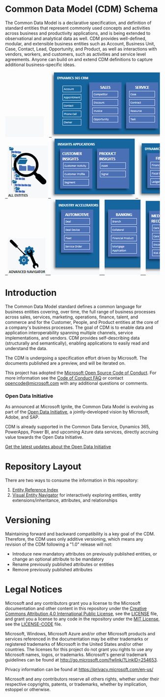 # Common Data Model (CDM) Schema

The Common Data Model is a declarative specification, and definition of standard entities that represent commonly used concepts and activities across business and productivity applications, and is being extended to observational and analytical data as well. CDM provides well-defined, modular, and extensible business entities such as Account, Business Unit, Case, Contact, Lead, Opportunity, and Product, as well as interactions with vendors, workers, and customers, such as activities and service level agreements. Anyone can build on and extend CDM definitions to capture additional business-specific ideas.

<pre>
<img src="docs/blank.png"/>  <a href="https://microsoft.github.io/CDM/SchemaViz.html?initialManifest=manifests/dynamicsCRM.manifest.cdm.json&simpleChrome=true"> <img src="docs/dyn-static.PNG"/> </a>
<a href="https://microsoft.github.io/CDM/SchemaViz.html?initialManifest=standards.manifest.cdm.json&simpleChrome=true"> <img src="docs/all-entities-small.PNG"/></a><a href="https://microsoft.github.io/CDM/SchemaViz.html?initialManifest=manifests/insightsApplications.manifest.cdm.json&simpleChrome=true"> <img src="docs/insights-static.PNG"/></a><a href="https://microsoft.github.io/CDM/SchemaViz.html?initialManifest=manifests/financeAndOperations.manifest.cdm.json&simpleChrome=true"> <img src="docs/f-and-o-static.PNG"/> </a>
<a href="https://microsoft.github.io/CDM/SchemaViz.html?"> <img src="docs/advanced-small.PNG"/> </a><a href="https://microsoft.github.io/CDM/SchemaViz.html?initialManifest=manifests/automotiveAccelerator.manifest.cdm.json&simpleChrome=true"> <img src="docs/auto-accel-static.png"/> </a><a href="https://microsoft.github.io/CDM/SchemaViz.html?initialManifest=manifests/bankingAccelerator.manifest.cdm.json&simpleChrome=true"> <img src="docs/banking-accel-static.png"/> </a><a href="https://microsoft.github.io/CDM/SchemaViz.html?initialManifest=manifests/electronicMedicalRecordsAccelerator.manifest.cdm.json&simpleChrome=true"> <img src="docs/medical-accel-static.png"/> </a><a href="https://microsoft.github.io/CDM/SchemaViz.html?initialManifest=manifests/higherEducationAccelerator.manifest.cdm.json&simpleChrome=true"> <img src="docs/higher-ed-accel-static.png"/> </a><a href="https://microsoft.github.io/CDM/SchemaViz.html?initialManifest=manifests/nonProfitAccelerator.manifest.cdm.json&simpleChrome=true"> <img src="docs/non-prof-accel-static.png"/> </a>
</pre>

# Introduction

The Common Data Model standard defines a common language for business entities covering, over time, the full range of business processes across sales, services, marketing, operations, finance, talent, and commerce and for the Customer, People, and Product entities at the core of a company's business processes. The goal of CDM is to enable data and application interoperability spanning multiple channels, service implementations, and vendors. CDM provides self-describing data (structurally and semantically), enabling applications to easily read and understand the data.

The CDM is undergoing a specification effort driven by Microsoft. The documents published are a preview, and will be iterated on.

This project has adopted the [Microsoft Open Source Code of Conduct](https://opensource.microsoft.com/codeofconduct/).
For more information see the [Code of Conduct FAQ](https://opensource.microsoft.com/codeofconduct/faq/) or
contact [opencode@microsoft.com](mailto:opencode@microsoft.com) with any additional questions or comments.

### Open Data Initiative

As announced at Microsoft Ignite, the Common Data Model is evolving as part of the [Open Data Initiative](https://www.microsoft.com/en-us/open-data-initiative), a jointly-developed vision by Microsoft, Adobe, and SAP.

CDM is already supported in the Common Data Service, Dynamics 365, PowerApps, Power BI, and upcoming Azure data services, directly accruing value towards the Open Data Initiative. 

[Get the latest updates about the Open Data Initiative](https://info.microsoft.com/Open-Data-Initiative.html)

# Repository Layout

There are two ways to consume the information in this repository:

1. [Entity Reference Index](schemaDocuments#directory-of-cdm-entities)
2. [Visual Entity Navigator](https://microsoft.github.io/CDM/) for interactively exploring entities, entity extensions/inheritance, attributes, and relationships

# Versioning

Maintaining forward and backward compatibility is a key goal of the CDM. Therefore, the CDM uses only additive versioning, which means any revision of the CDM following a "1.0" release will not:

* Introduce new mandatory attributes on previously published entities, or change an optional attribute to be mandatory
* Rename previously published attributes or entities
* Remove previously published attributes

# Legal Notices

Microsoft and any contributors grant you a license to the Microsoft documentation and other content
in this repository under the [Creative Commons Attribution 4.0 International Public License](https://creativecommons.org/licenses/by/4.0/legalcode),
see the [LICENSE](LICENSE) file, and grant you a license to any code in the repository under the [MIT License](https://opensource.org/licenses/MIT), see the
[LICENSE-CODE](LICENSE-CODE) file.

Microsoft, Windows, Microsoft Azure and/or other Microsoft products and services referenced in the documentation
may be either trademarks or registered trademarks of Microsoft in the United States and/or other countries.
The licenses for this project do not grant you rights to use any Microsoft names, logos, or trademarks.
Microsoft's general trademark guidelines can be found at http://go.microsoft.com/fwlink/?LinkID=254653.

Privacy information can be found at https://privacy.microsoft.com/en-us/

Microsoft and any contributors reserve all others rights, whether under their respective copyrights, patents,
or trademarks, whether by implication, estoppel or otherwise.

